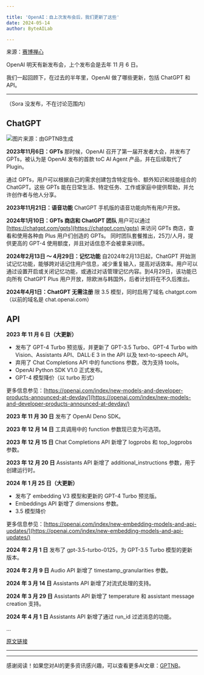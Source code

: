 ```yaml
---

title: 'OpenAI：自上次发布会后，我们更新了这些'
date: 2024-05-14
author: ByteAILab

---
```


来源：[赛博禅心](https://mp.weixin.qq.com/s/JhmNLxERdPKdoALulrsShg)

OpenAI 明天有新发布会，上个发布会是去年 11 月 6 日。

我们一起回顾下，在过去的半年里，OpenAI 做了哪些更新，包括 ChatGPT 和 API。

---


（Sora 没发布，不在讨论范围内）

## ChatGPT

![图片来源：由GPTNB生成](http://www.jesonc.com/upload/3B33CB85B496C0CB6FBA4C2BD79320AD/1715579246319/FpDd1IwBtfKMxNwYzyeO8DR1q5Dc.png)

**2023年11月6日：GPTs**
那时候，OpenAI 召开了第一届开发者大会，并发布了 GPTs，被认为是 OpenAI 发布的首款 toC AI Agent 产品，并在后续取代了 Plugin。

通过 GPTs，用户可以根据自己的需求创建包含特定指令、额外知识和技能组合的 ChatGPT。这些 GPTs 能在日常生活、特定任务、工作或家庭中提供帮助，并允许创作者与他人分享。

**2023年11月21日：语音功能**
ChatGPT 手机版的语音功能向所有用户开放。

**2024年1月10日：GPTs 商店和 ChatGPT 团队**
用户可以通过 [https://chatgpt.com/gpts](https://chatgpt.com/gpts) 来访问 GPTs 商店，查看和使用各种由 Plus 用户们创造的 GPTs。
同时团队套餐推出，25刀/人月，提供更高的 GPT-4 使用额度，并且对话信息不会被拿来训练。

**2024年2月13日 ～ 4月29日：记忆功能**
自2024年2月13日起，ChatGPT 开始测试记忆功能，能够跨对话记住用户信息，减少重复输入，提高对话效率。用户可以通过设置开启或关闭记忆功能，或通过对话管理记忆内容。到4月29日，该功能已向所有 ChatGPT Plus 用户开放，除欧洲与韩国外，后者计划将在不久后推出。

**2024年4月1日：ChatGPT 无需注册**
限 3.5 模型，同时启用了域名 chatgpt.com（以前的域名是 chat.openai.com）

## API

**2023 年 11 月 6 日（大更新）**
- 发布了 GPT-4 Turbo 预览版，并更新了 GPT-3.5 Turbo、GPT-4 Turbo with Vision、Assistants API、DALL·E 3 in the API 以及 text-to-speech API。
- 弃用了 Chat Completions API 中的 functions 参数，改为支持 tools。
- OpenAI Python SDK V1.0 正式发布。
- GPT-4 模型降价（以 turbo 形式）

更多信息参见：[https://openai.com/index/new-models-and-developer-products-announced-at-devday/](https://openai.com/index/new-models-and-developer-products-announced-at-devday/)

**2023 年 11 月 30 日**
发布了 OpenAI Deno SDK。

**2023 年 12 月 14 日**
工具调用中的 function 参数现已变为可选项。

**2023 年 12 月 15 日**
Chat Completions API 新增了 logprobs 和 top_logprobs 参数。

**2023 年 12 月 20 日**
Assistants API 新增了 additional_instructions 参数，用于创建运行时。

**2024 年 1 月 25 日（大更新）**
- 发布了 embedding V3 模型和更新的 GPT-4 Turbo 预览版。
- Embeddings API 新增了 dimensions 参数。
- 3.5 模型降价

更多信息参见：[https://openai.com/index/new-embedding-models-and-api-updates/](https://openai.com/index/new-embedding-models-and-api-updates/)

**2024 年 2 月 1 日**
发布了 gpt-3.5-turbo-0125，为 GPT-3.5 Turbo 模型的更新版本。

**2024 年 2 月 9 日**
Audio API 新增了 timestamp_granularities 参数。

**2024 年 3 月 14 日**
Assistants API 新增了对流式处理的支持。

**2024 年 3 月 29 日**
Assistants API 新增了 temperature 和 assistant message creation 支持。

**2024 年 4 月 1 日**
Assistants API 新增了通过 run_id 过滤消息的功能。

...

[原文链接](https://www.aixinzhijie.com/article/6845754)

---
---
感谢阅读！如果您对AI的更多资讯感兴趣，可以查看更多AI文章：[GPTNB](https://gptnb.com)。